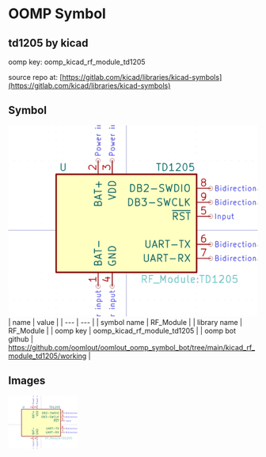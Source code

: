 # OOMP Symbol  
## td1205  by kicad  
  
oomp key: oomp_kicad_rf_module_td1205  
  
source repo at: [https://gitlab.com/kicad/libraries/kicad-symbols](https://gitlab.com/kicad/libraries/kicad-symbols)  
## Symbol  
  
[![working.png](working_600.png)](working.png)  
| name | value | 
| --- | --- | 
| symbol name | RF_Module | 
| library name | RF_Module | 
| oomp key | oomp_kicad_rf_module_td1205 | 
| oomp bot github | https://github.com/oomlout/oomlout_oomp_symbol_bot/tree/main/kicad_rf_module_td1205/working | 
## Images  
  
[![working.png](working_140.png)](working.png)  
